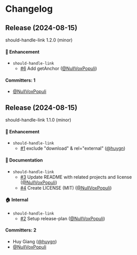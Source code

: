 # Changelog

## Release (2024-08-15)

should-handle-link 1.2.0 (minor)

#### :rocket: Enhancement
* `should-handle-link`
  * [#6](https://github.com/NullVoxPopuli/should-handle-link/pull/6) Add getAnchor ([@NullVoxPopuli](https://github.com/NullVoxPopuli))

#### Committers: 1
- [@NullVoxPopuli](https://github.com/NullVoxPopuli)

## Release (2024-08-15)

should-handle-link 1.1.0 (minor)

#### :rocket: Enhancement
* `should-handle-link`
  * [#1](https://github.com/NullVoxPopuli/should-handle-link/pull/1) exclude "download" & rel="external" ([@huygn](https://github.com/huygn))

#### :memo: Documentation
* `should-handle-link`
  * [#3](https://github.com/NullVoxPopuli/should-handle-link/pull/3) Update README with related projects and license ([@NullVoxPopuli](https://github.com/NullVoxPopuli))
  * [#4](https://github.com/NullVoxPopuli/should-handle-link/pull/4) Create LICENSE (MIT) ([@NullVoxPopuli](https://github.com/NullVoxPopuli))

#### :house: Internal
* `should-handle-link`
  * [#2](https://github.com/NullVoxPopuli/should-handle-link/pull/2) Setup release-plan ([@NullVoxPopuli](https://github.com/NullVoxPopuli))

#### Committers: 2
- Huy Giang ([@huygn](https://github.com/huygn))
- [@NullVoxPopuli](https://github.com/NullVoxPopuli)
